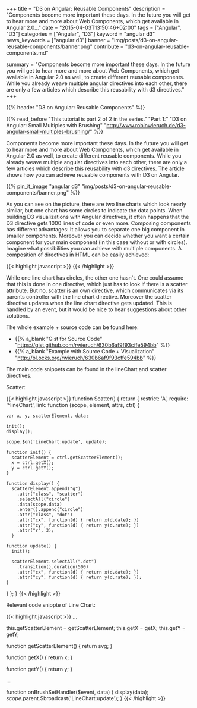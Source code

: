 +++
title = "D3 on Angular: Reusable Components"
description = "Components become more important these days. In the future you will get to hear more and more about Web Components, which get available in Angular 2.0..."
date = "2015-04-03T13:50:46+02:00"
tags = ["Angular", "D3"]
categories = ["Angular", "D3"]
keyword = "angular d3"
news_keywords = ["angular d3"]
banner = "img/posts/d3-on-angular-reusable-components/banner.png"
contribute = "d3-on-angular-reusable-components.md"

summary = "Components become more important these days. In the future you will get to hear more and more about Web Components, which get available in Angular 2.0 as well, to create different reusable components. While you already weave multiple angular directives into each other, there are only a few articles which describe this reusability with d3 directives."
+++

{{% header "D3 on Angular: Reusable Components" %}}

{{% read_before "This tutorial is part 2 of 2 in the series." "Part 1:" "D3 on Angular: Small Multiples with Brushing" "http://www.robinwieruch.de/d3-angular-small-multiples-brushing/" %}}

Components become more important these days. In the future you will get to hear more and more about Web Components, which get available in Angular 2.0 as well, to create different reusable components. While you already weave multiple angular directives into each other, there are only a few articles which describe this reusability with d3 directives. The article shows how you can achieve reusable components with D3 on Angular.

{{% pin_it_image "angular d3" "img/posts/d3-on-angular-reusable-components/banner.png" %}}

As you can see on the picture, there are two line charts which look nearly similar, but one chart has some circles to indicate the data points. When building D3 visualizations with Angular directives, it often happens that the D3 directive gets 1000 lines of code or even more. Composing components has different advantages: It allows you to separate one big component in smaller components. Moreover you can decide whether you want a certain component for your main component (in this case without or with circles). Imagine what possibilities you can achieve with multiple components. A composition of directives in HTML can be easily achieved:

{{< highlight javascript >}}
<line-chart data="dataOne"></line-chart>
<line-chart data="dataTwo" scatter></line-chart>
{{< /highlight >}}

While one line chart has circles, the other one hasn't. One could assume that this is done in one directive, which just has to look if there is a scatter attribute. But no, scatter is an own directive, which communicates via its parents controller with the line chart directive. Moreover the scatter directive updates when the line chart directive gets updated. This is handled by an event, but it would be nice to hear suggestions about other solutions.

The whole example + source code can be found here:

* {{% a_blank "Gist for Source Code" "https://gist.github.com/rwieruch/630b6af9f93cffe594bb" %}}
* {{% a_blank "Example with Source Code + Visualization" "http://bl.ocks.org/rwieruch/630b6af9f93cffe594bb" %}}

The main code snippets can be found in the lineChart and scatter directives.

Scatter:

{{< highlight javascript >}}
function Scatter() {
  return {
  restrict: 'A',
  require: '^lineChart',
  link: function (scope, element, attrs, ctrl) {

    var x, y, scatterElement, data;

    init();
    display();

    scope.$on('LineChart:update', update);

    function init() {
      scatterElement = ctrl.getScatterElement();
      x = ctrl.getX();
      y = ctrl.getY();
    }

    function display() {
      scatterElement.append("g")
        .attr("class", "scatter")
        .selectAll("circle")
        .data(scope.data)
        .enter().append("circle")
        .attr("class", "dot")
        .attr("cx", function(d) { return x(d.date); })
        .attr("cy", function(d) { return y(d.rate); })
        .attr("r", 3);
      }

    function update() {
      init();

      scatterElement.selectAll(".dot")
        .transition().duration(500)
        .attr("cx", function(d) { return x(d.date); })
        .attr("cy", function(d) { return y(d.rate); });
    }

  }
  };
}
{{< /highlight >}}

Relevant code snippte of Line Chart:

{{< highlight javascript >}}
...

this.getScatterElement = getScatterElement;
this.getX = getX;
this.getY = getY;

function getScatterElement() {
  return svg;
}

function getX() {
  return x;
}

function getY() {
  return y;
}

...

function onBrushSetHandler($event, data) {
  display(data);
  $scope.$parent.$broadcast('LineChart:update');
}
{{< /highlight >}}
